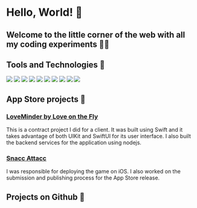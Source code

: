 # Hello, World! 👋

<!--
**masterstoney/masterstoney** is a ✨ _special_ ✨ repository because its `README.md` (this file) appears on your GitHub profile.

Here are some ideas to get you started:

- 🔭 I’m currently working on ...
- 🌱 I’m currently learning ...
- 👯 I’m looking to collaborate on ...
- 🤔 I’m looking for help with ...
- 💬 Ask me about ...
- 📫 How to reach me: ...
- 😄 Pronouns: ...
- ⚡ Fun fact: ...
-->

## Welcome to the little corner of the web with all my coding experiments 😬💥


## Tools and Technologies 🔨

![](https://img.shields.io/badge/Code-Swift-informational?style=flat&logo=swift&logoColor=white&color=2bbc8a)
![](https://img.shields.io/badge/Code-Javascript-informational?style=flat&logo=javascript&logoColor=white&color=2bbc8a)
![](https://img.shields.io/badge/Code-PHP-informational?style=flat&logo=php&logoColor=white&color=2bbc8a)
![](https://img.shields.io/badge/Code-C-informational?style=flat&logo=c&logoColor=white&color=2bbc8a)
![](https://img.shields.io/badge/Code-C++-informational?style=flat&logo=cplusplus&logoColor=white&color=2bbc8a)
![](https://img.shields.io/badge/DB-MySQL-informational?style=flat&logo=mysql&logoColor=white&color=2bbc8a)
![](https://img.shields.io/badge/DB-MongoDB-informational?style=flat&logo=mongodb&logoColor=white&color=2bbc8a)
![](https://img.shields.io/badge/Framework-UIKit-informational?style=flat&logo=node-dot-js&logoColor=white&color=2bbc8a)
![](https://img.shields.io/badge/Framework-SwiftUI-informational?style=flat&logo=node-dot-js&logoColor=white&color=2bbc8a)
![](https://img.shields.io/badge/Framework-nodejs-informational?style=flat&logo=node-dot-js&logoColor=white&color=2bbc8a)

## App Store projects 📲

### [LoveMinder by Love on the Fly](https://apps.apple.com/us/app/loveminder-by-love-on-the-fly/id1547058665)
This is a contract project I did for a client. It was built using Swift and it takes advantage of both UIKit and SwiftUI for its user interface. I also built the backend services for the application using nodejs.

### [Snacc Attacc](https://apps.apple.com/us/app/snacc-attacc/id1492507970)
I was responsible for deploying the game on iOS. I also worked on the submission and publishing process for the App Store release.

## Projects on Github 🚀
